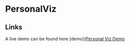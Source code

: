 # PersonalViz

## Links
A live demo can be found here [demo]([Personal Viz Demo](http://nyu-cs6313-fall2015.github.io/Group-1/)


